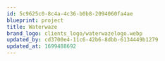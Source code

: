 ```yaml
---
id: 5c9625c0-8c4a-4c36-b0b8-2094060fa4ae
blueprint: project
title: Waterwaze
brand_logo: clients_logo/waterwazelogo.webp
updated_by: cd3700e4-11c6-42b6-8dbb-6134449b1279
updated_at: 1699488692
---
```

